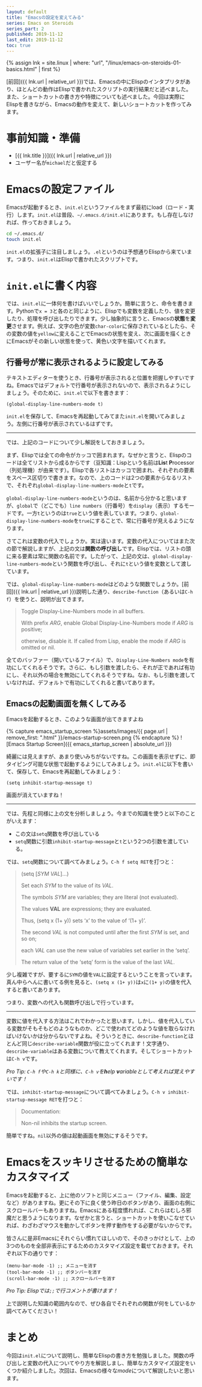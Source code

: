 ```yaml
---
layout: default
title: "Emacsの設定を変えてみる"
series: Emacs on Steroids
series_part: 2
published: 2019-11-12
last_edit: 2019-11-12
toc: true
---
```


{% assign lnk = site.linux | where: "url", "/linux/emacs-on-steroids-01-basics.html" | first %}

[前回]({{ lnk.url | relative_url }})では、Emacsの中にElispのインタプリタがあり、ほとんどの動作はElispで書かれたスクリプトの実行結果だと述べました。また、ショートカットの書き方や特徴についても述べました。今回は実際にElispを書きながら、Emacsの動作を変えて、新しいショートカットを作ってみます。

# 事前知識・準備

- [{{ lnk.title }}]({{ lnk.url | relative_url }})
- ユーザー名が`michael`だと仮定する

# Emacsの設定ファイル

Emacsが起動するとき、`init.el`というファイルをまず最初にload（ロード・実行）します。`init.el`は普段、`~/.emacs.d/init.el`にあります。もし存在しなければ、作っておきましょう。

```bash
cd ~/.emacs.d/
touch init.el
```

`init.el`の拡張子に注目しましょう。`.el`というのは予想通りElispから来ています。つまり、`init.el`はElispで書かれたスクリプトです。

# `init.el`に書く内容

では、`init.el`に一体何を書けばいいでしょうか。簡単に言うと、命令を書きます。Pythonで`x = 3`と各のと同じように、Elispでも変数を定義したり、値を変更したり、処理を呼び出したりできます。少し抽象的に言うと、Emacsの**状態**を**変更**させます。例えば、文字の色が変数`char-color`に保存されているとしたら、その変数の値を`yellow`に変えることでEmacsの状態を変え、次に画面を描くときにEmacsがその新しい状態を使って、黄色い文字を描いてくれます。

## 行番号が常に表示されるように設定してみる

テキストエディターを使うとき、行番号が表示されると位置を把握しやすいですね。Emacsではデフォルトで行番号が表示されないので、表示されるようにしましょう。そのために、`init.el`で以下を書きます：

```elisp
(global-display-line-numbers-mode t)
```

`init.el`を保存して、Emacsを再起動してみてまた`init.el`を開いてみましょう。左側に行番号が表示されているはずです。

---

では、上記のコードについて少し解説をしておきましょう。

まず、Elispでは全ての命令がカッコで囲まれます。なぜかと言うと、Elispのコードは全てリストから成るからです（豆知識：Lispという名前は**Lis**t **P**rocessor（列処理機）が由来です）。Elispで各リストはカッコで囲まれ、それぞれの要素をスペース区切りで書きます。なので、上のコードは2つの要素からなるリストで、それぞれ`global-display-line-numbers-mode`と`t`です。

`global-display-line-numbers-mode`というのは、名前から分かると思いますが、`global`で（どこでも）`line numbers`（行番号）を`display`（表示）するモードです。一方`t`というのは`true`という値を表しています。つまり、`global-display-line-numbers-mode`を`true`にすることで、常に行番号が見えるようになります。

さてこれは変数の代入でしょうか。実は違います。変数の代入についてはまた次の節で解説しますが、上記の文は**関数の呼び出し**です。Elispでは、リストの頭に来る要素は常に関数の名前です。したがって、上記の文は、`global-display-line-numbers-mode`という関数を呼び出し、それに`t`という値を変数として渡しています。

では、`global-display-line-numbers-mode`はどのような関数でしょうか。[前回]({{ lnk.url | relative_url }})説明した通り、`describe-function`（あるいは`C-h f`）を使うと、説明が出てきます。

> Toggle Display-Line-Numbers mode in all buffers.
>
> With prefix *ARG*, enable Global Display-Line-Numbers mode if *ARG* is positive;
>
> otherwise, disable it. If called from Lisp, enable the mode if *ARG* is omitted or nil.

全てのバッファー（開いているファイル）で、`Display-Line-Numbers mode`を有功にしてくれるそうです。さらに、もし引数を渡したら、それが正であれば有功にし、それ以外の場合を無効にしてくれるそうですね。なお、もし引数を渡していなければ、デフォルトで有功にしてくれると書いてあります。

## Emacsの起動画面を無くしてみる

Emacsを起動するとき、このような画面が出てきますよね

{% capture emacs_startup_screen %}assets/images/{{ page.url | remove_first: ".html" }}/emacs-startup-screen.png
{% endcapture %}
![Emacs Startup Screen]({{ emacs_startup_screen | absolute_url }})

綺麗には見えますが、あまり使いみちがないですね。この画面を表示せずに、即タイピング可能な状態で起動するようにしてみましょう。`init.el`に以下を書いて、保存して、Emacsを再起動してみましょう：

```elisp
(setq inhibit-startup-message t)
```

画面が消えていますね！

---

では、先程と同様に上の文を分析しましょう。今までの知識を使うと以下のことがいえます：

* この文は`setq`関数を呼び出している
* `setq`関数に引数`inhibit-startup-message`と`t`という2つの引数を渡している。

では、`setq`関数について調べてみましょう。`C-h f setq RET`を打つと：

> (setq [*SYM* *VAL*]...)
>
>
> Set each *SYM* to the value of its *VAL*.
>
> The symbols *SYM* are variables; they are literal (not evaluated).
>
> The values **VAL** are expressions; they are evaluated.
>
> Thus, (setq x (1+ y)) sets ‘x’ to the value of ‘(1+ y)’.
>
> The second *VAL* is not computed until after the first *SYM* is set, and so on;
>
> each *VAL* can use the new value of variables set earlier in the ‘setq’.
>
> The return value of the ‘setq’ form is the value of the last *VAL*.

少し複雑ですが、要するに`SYM`の値を`VAL`に設定するということを言っています。真ん中らへんに書いてる例を見ると、`(setq x (1+ y))`は`x`に`(1+ y)`の値を代入すると書いてあります。

つまり、変数への代入も関数呼び出しで行っています。

---

変数に値を代入する方法はこれでわかったと思います。しかし、値を代入している変数がそもそもどのようなものか、どこで使われてどのような値を取らなければいけないかは分からないですよね。そういうときに、`describe-function`とほとんど同じ`describe-variable`関数が役に立ってくれます！文字通り、`describe-variable`はある変数について教えてくれます。そしてショートカットは`C-h v`です。

*Pro Tip: `C-h f`や`C-h k`と同様に、`C-h v`を**h**elp **v**ariableとして考えれば覚えやすいです！*

では、`inhibit-startup-message`について調べてみましょう。`C-h v inhibit-startup-message RET`を打つと：

> Documentation:
>
> Non-nil inhibits the startup screen.

簡単ですね。`nil`以外の値は起動画面を無効にするそうです。

# Emacsをスッキリさせるための簡単なカスタマイズ

Emacsを起動すると、上に他のソフトと同じメニュー（ファイル、編集、設定など）がありますね。更にその下に良く使う昨日のボタンがあり、画面の右側にスクロールバーもありますね。Emacsにある程度慣れれば、これらはむしろ邪魔だと思うようになります。なぜかと言うと、ショートカットを使いこなせていれば、わざわざマウスを動かしてボタンを押す動作をする必要がないからです。

皆さんに是非Emacsにそれぐらい慣れてほしいので、そのきっかけとして、上の3つのものを全部非表示にするためのカスタマイズ設定を載せておきます。それぞれ以下の通りです：

```elisp
(menu-bar-mode -1) ;; メニューを消す
(tool-bar-mode -1) ;; ボタンバーを消す
(scroll-bar-mode -1) ;; スクロールバーを消す
```

*Pro Tip: Elispでは`;;`で行コメントが書けます！*

上で説明した知識の範囲内なので、ぜひ各自でそれぞれの関数が何をしているか調べてみてください！

# まとめ

今回は`init.el`について説明し、簡単なElispの書き方を勉強しました。関数の呼び出しと変数の代入についてやり方を解説しまし、簡単なカスタマイズ設定をいくつか紹介しました。次回は、Emacsの様々な*mode*について解説したいと思います。
